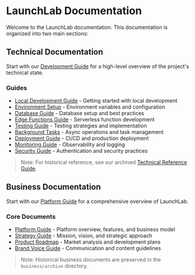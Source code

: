 # LaunchLab Documentation

Welcome to the LaunchLab documentation. This documentation is organized into two main sections:

## Technical Documentation

Start with our [Development Guide](technical/DEVELOPMENT.md) for a high-level overview of the project's technical state.

### Guides

- [Local Development Guide](technical/local-development.md) - Getting started with local development
- [Environment Setup](technical/environment-setup.md) - Environment variables and configuration
- [Database Guide](technical/database.md) - Database setup and best practices
- [Edge Functions Guide](technical/edge-functions.md) - Serverless function development
- [Testing Guide](technical/testing.md) - Testing strategies and implementation
- [Background Tasks](technical/background-tasks.md) - Async operations and task management
- [Deployment Guide](technical/deployment.md) - CI/CD and production deployment
- [Monitoring Guide](technical/monitoring.md) - Observability and logging
- [Security Guide](technical/security.md) - Authentication and security practices

> Note: For historical reference, see our archived [Technical Reference Guide](technical/technical_reference.md).

## Business Documentation

Start with our [Platform Guide](business/platform_guide.md) for a comprehensive overview of LaunchLab.

### Core Documents

- [Platform Guide](business/platform_guide.md) - Platform overview, features, and business model
- [Strategy Guide](business/strategy_guide.md) - Mission, vision, and strategic approach
- [Product Roadmap](business/product_roadmap.md) - Market analysis and development plans
- [Brand Voice Guide](business/brand_voice_guide.md) - Communication and content guidelines

> Note: Historical business documents are preserved in the `business/archive` directory.

